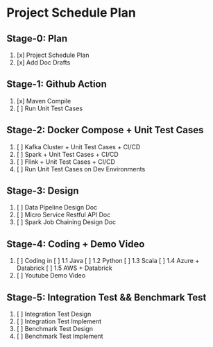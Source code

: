 # Project Schedule Plan
## Stage-0: Plan 
1. [x] Project Schedule Plan 
2. [x] Add Doc Drafts

## Stage-1: Github Action
1. [x] Maven Compile 
2. [ ] Run Unit Test Cases 

## Stage-2: Docker Compose + Unit Test Cases
1. [ ] Kafka Cluster + Unit Test Cases + CI/CD
2. [ ] Spark + Unit Test Cases + CI/CD
3. [ ] Flink + Unit Test Cases + CI/CD
4. [ ] Run Unit Test Cases on Dev Environments 

## Stage-3: Design 
1. [ ] Data Pipeline Design Doc 
2. [ ] Micro Service Restful API Doc
3. [ ] Spark Job Chaining Design Doc 

## Stage-4: Coding + Demo Video 
1. [ ] Coding in 
   [ ] 1.1 Java
   [ ] 1.2 Python 
   [ ] 1.3 Scala 
   [ ] 1.4 Azure + Databrick 
   [ ] 1.5 AWS + Databrick 
2. [ ] Youtube Demo Video 

## Stage-5: Integration Test && Benchmark Test 
1. [ ] Integration Test Design
2. [ ] Integration Test Implement 
3. [ ] Benchmark Test Design 
4. [ ] Benchmark Test Implement 